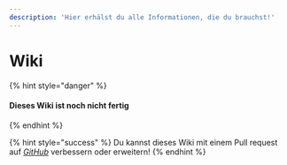 ```yaml
---
description: 'Hier erhälst du alle Informationen, die du brauchst!'
---
```


# Wiki

{% hint style="danger" %}
#### Dieses Wiki ist noch nicht fertig
{% endhint %}

{% hint style="success" %}
Du kannst dieses Wiki mit einem Pull request auf [_GitHub_](https://github.com/PrimeAPI/wiki) verbessern oder erweitern!
{% endhint %}

